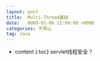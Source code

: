 ```yaml
---
layout: post
title:  Multi-Thread基础
date:   0000-01-06 12:00:00 +0000
categories: 不周山
tag: Java
---
```



* content
{:toc}
servlet线程安全？
